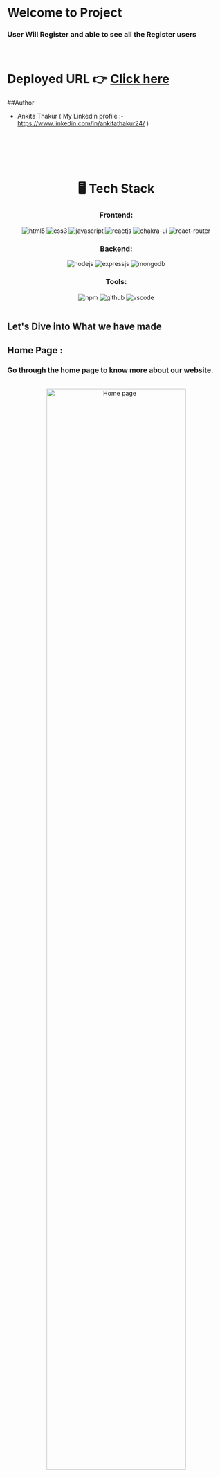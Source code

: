 # Welcome to Project
<h3>User Will Register and able to see all the Register users</h3>

<br/>

# Deployed URL 👉 [Click here](https://648086ec85052c008878111c--dulcet-beignet-08b691.netlify.app/)

 
##Author
- Ankita Thakur ( My Linkedin profile :- https://www.linkedin.com/in/ankitathakur24/ )

<br/>
<br/>
<br/>
<br/>

<h1 align="center">🖥️ Tech Stack</h1>

<h3 align="center">Frontend:</h3> 

 <div align="center">
 <img src="https://img.shields.io/badge/html5-%23E34F26.svg?style=for-the-badge&logo=html5&logoColor=white" align="center" alt="html5">
 <img src = "https://img.shields.io/badge/css3-%231572B6.svg?style=for-the-badge&logo=css3&logoColor=white" align="center" alt="css3">
 <img src="https://img.shields.io/badge/javascript-%23323330.svg?style=for-the-badge&logo=javascript&logoColor=%23F7DF1E"  align="center" alt="javascript" />
 <img src="https://img.shields.io/badge/React-20232A?style=for-the-badge&logo=react&logoColor=61DAFB"  align="center" alt="reactjs" />
   <img src = "https://img.shields.io/badge/chakra ui-%234ED1C5.svg?style=for-the-badge&logo=chakraui&logoColor=white" align="center" alt="chakra-ui"/>
  <img src="https://img.shields.io/badge/React_Router-CA4245?style=for-the-badge&logo=react-router&logoColor=white"  align="center" alt="react-router" />
</div>


<h3 align="center">Backend:</h3>

<p align="center">
  <img src="https://img.shields.io/badge/Node.js-339933?style=for-the-badge&logo=nodedotjs&logoColor=white" alt="nodejs" />
  <img src="https://img.shields.io/badge/Express.js-000000?style=for-the-badge&logo=express&logoColor=white" alt="expressjs" />
  <img src="https://img.shields.io/badge/MongoDB-4EA94B?style=for-the-badge&logo=mongodb&logoColor=white" alt="mongodb" />
</p>

<div align="center"><h3 align="center">Tools:</h3> 
  <img src = "https://img.shields.io/badge/NPM-%23000000.svg?style=for-the-badge&logo=npm&logoColor=white" align="center" alt="npm">
  <img src="https://img.shields.io/badge/GitHub-100000?style=for-the-badge&logo=github&logoColor=white"  align="center" alt="github"/>
   <img src="https://img.shields.io/badge/Visual%20Studio-5C2D91.svg?style=for-the-badge&logo=visual-studio&logoColor=white"  align="center" alt="vscode"/>
</div>

<br/>



## Let's Dive into What we have made

## Home Page :

<h3>Go through the home page to know more about our website.</h3>
<br/>

<div align="center">
  <img width="80%" alt="Home page" src="![image](https://github.com/ankitatra/frequentresearch_Assignment/assets/61157473/0cae733a-56b5-4aaa-8d33-0993f0950a49)
"/>
</div>
<br/>

## Users Page :

<h3>Customers can login using their input credentials which provided while signup.</h3>
<br/>

<table align="center">
  <tr>
    <td>
      <img width="80%" src="![image](https://github.com/ankitatra/frequentresearch_Assignment/assets/61157473/10126070-125d-43a5-8142-5da2ae628805)
" alt="User Page">
    </td>
  </tr>
</table>

<br/>

Source Code(GitHub link):- https://github.com/ankitatra/frequentresearch_Assignment

## Show your support

Give a ⭐️ if you like this project!

### Thank you
